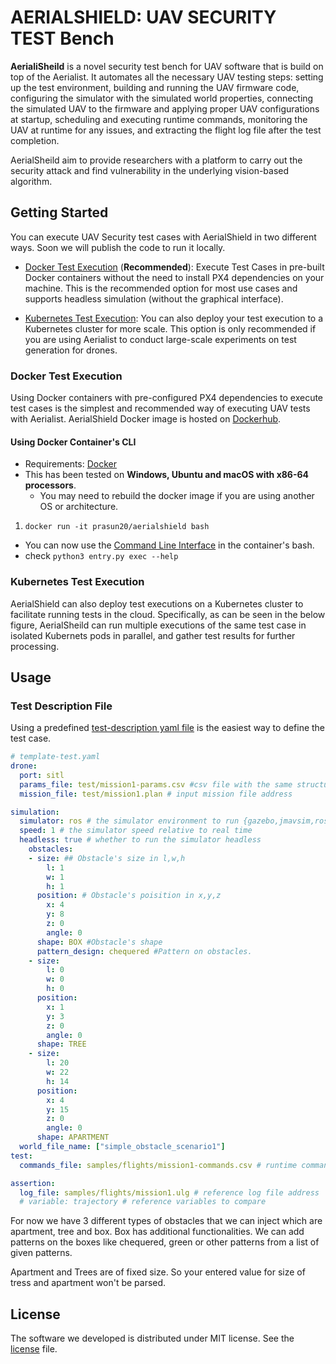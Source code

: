 # AERIALSHIELD: UAV SECURITY TEST Bench

<!-- ## [Demo Video](https://youtu.be/pmBspS2EiGg) -->

**AerialiSheild** is a novel security test bench for UAV software that is build on top of the Aerialist. It automates all the necessary UAV testing steps: setting up the test environment, building and running the UAV firmware code, configuring the simulator with the simulated world properties, connecting the simulated UAV to the firmware and applying proper UAV configurations at startup, scheduling and executing runtime commands, monitoring the UAV at runtime for any issues, and extracting the flight log file after the test completion.

AerialSheild aim to provide researchers with a platform to carry out the security attack and find vulnerability in the underlying vision-based algorithm. 


## Getting Started

You can execute UAV Security test cases with AerialShield in two different ways. Soon we will publish the code to run it locally.

- [Docker Test Execution](#docker-test-execution) (**Recommended**): Execute Test Cases in pre-built Docker containers without the need to install PX4 dependencies on your machine.
This is the recommended option for most use cases and supports headless simulation (without the graphical interface).


- [Kubernetes Test Execution](#kubernetes-test-execution): You can also deploy your test execution to a Kubernetes cluster for more scale.
This option is only recommended if you are using Aerialist to conduct large-scale experiments on test generation for drones.

### Docker Test Execution

Using Docker containers with pre-configured PX4 dependencies to execute test cases is the simplest and recommended way of executing UAV tests with Aerialist.
AerialShield Docker image is hosted on [Dockerhub](https://hub.docker.com/r/prasun20/aerialshield).

#### Using Docker Container's CLI

- Requirements: [Docker](https://docs.docker.com/engine/install/)
- This has been tested on **Windows, Ubuntu and macOS with x86-64 processors**.
  - You may need to rebuild the docker image if you are using another OS or architecture.

1. `docker run -it prasun20/aerialshield bash`

- You can now use the [Command Line Interface](#command-line-interface) in the container's bash.
- check `python3 entry.py exec --help`


### Kubernetes Test Execution

AerialShield can also deploy test executions on a Kubernetes cluster to facilitate running tests in the cloud. Specifically, as can be seen in the below figure, AerialSheild can run multiple executions of the same test case in isolated Kubernets pods in parallel, and gather test results for further processing. 


## Usage

### Test Description File

Using a predefined [test-description yaml file](samples/tests/template-test.yaml) is the easiest way to define the test case.

```yaml
# template-test.yaml
drone:
  port: sitl 
  params_file: test/mission1-params.csv #csv file with the same structure as above 
  mission_file: test/mission1.plan # input mission file address

simulation:
  simulator: ros # the simulator environment to run {gazebo,jmavsim,ros} 
  speed: 1 # the simulator speed relative to real time
  headless: true # whether to run the simulator headless
    obstacles:
    - size: ## Obstacle's size in l,w,h
        l: 1
        w: 1
        h: 1
      position: # Obstacle's poisition in x,y,z
        x: 4
        y: 8
        z: 0
        angle: 0
      shape: BOX #Obstacle's shape
      pattern_design: chequered #Pattern on obstacles.
    - size:
        l: 0
        w: 0
        h: 0
      position:
        x: 1
        y: 3
        z: 0
        angle: 0
      shape: TREE
    - size:
        l: 20
        w: 22
        h: 14
      position:
        x: 4
        y: 15
        z: 0
        angle: 0
      shape: APARTMENT
  world_file_name: ["simple_obstacle_scenario1"]
test:
  commands_file: samples/flights/mission1-commands.csv # runtime commands file address

assertion:
  log_file: samples/flights/mission1.ulg # reference log file address
  # variable: trajectory # reference variables to compare 

```
For now we have 3 different types of obstacles that we can inject which are apartment, tree and box. Box has additional functionalities. We can add patterns on the boxes like chequered, green or other patterns from a list of given patterns.

Apartment and Trees are of fixed size. So your entered value for size of tress and apartment won't be parsed.


## License

The software we developed is distributed under MIT license. See the [license](./LICENSE.md) file.
